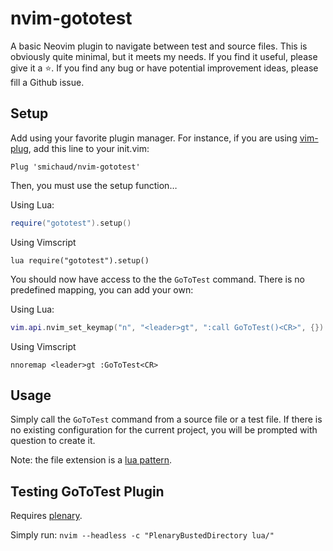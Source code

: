 # nvim-gototest

A basic Neovim plugin to navigate between test and source files. This is
obviously quite minimal, but it meets my needs. If you find it useful,
please give it a ⭐. If you find any bug or have potential improvement
ideas, please fill a Github issue.

## Setup

Add using your favorite plugin manager. For instance, if you are using
[vim-plug](https://github.com/junegunn/vim-plug), add this line to your
init.vim:

``` vimscript
Plug 'smichaud/nvim-gototest'
```

Then, you must use the setup function…

Using Lua:

``` lua
require("gototest").setup()
```

Using Vimscript

``` vimscript
lua require("gototest").setup()
```

You should now have access to the the `GoToTest` command. There is no
predefined mapping, you can add your own:

Using Lua:

``` lua
vim.api.nvim_set_keymap("n", "<leader>gt", ":call GoToTest()<CR>", {})
```

Using Vimscript

``` vimscript
nnoremap <leader>gt :GoToTest<CR>
```

## Usage

Simply call the `GoToTest` command from a source file or a test file. If
there is no existing configuration for the current project, you will be
prompted with question to create it.

Note: the file extension is a
[lua pattern](https://www.lua.org/pil/20.1.html).

## Testing GoToTest Plugin

Requires [plenary](https://github.com/nvim-lua/plenary.nvim).

Simply run: `nvim --headless -c "PlenaryBustedDirectory lua/"`

